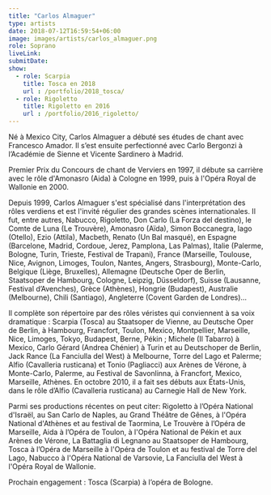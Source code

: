 ```yaml
---
title: "Carlos Almaguer"
type: artists
date: 2018-07-12T16:59:54+06:00
image: images/artists/carlos_almaguer.png
role: Soprano
liveLink: 
submitDate: 
show:
  - role: Scarpia
    title: Tosca en 2018
    url : /portfolio/2018_tosca/
  - role: Rigoletto
    title: Rigoletto en 2016
    url : /portfolio/2016_rigoletto/
---
```


Né à Mexico City, Carlos Almaguer a débuté ses études de chant avec Francesco Amador. Il s’est ensuite perfectionné avec Carlo Bergonzi à l’Académie de Sienne et Vicente Sardinero à Madrid. 

Premier Prix du Concours de chant de Verviers en 1997, il débute sa carrière avec le rôle d'Amonasro  (Aida) à Cologne en 1999, puis à l'Opéra Royal de Wallonie en 2000.

Depuis 1999, Carlos Almaguer s'est spécialisé dans l'interprétation des rôles verdiens et est l'invité régulier des grandes scènes internationales. Il fut, entre autres, Nabucco, Rigoletto, Don Carlo (La Forza del destino), le Comte de Luna (Le Trouvère), Amonasro (Aïda), Simon Boccanegra, Iago (Otello), Ezio (Attila), Macbeth, Renato (Un Bal masqué), en Espagne (Barcelone, Madrid, Cordoue, Jerez, Pamplona, Las Palmas), Italie (Palerme, Bologne, Turin, Trieste, Festival de Trapani), France (Marseille, Toulouse, Nice, Avignon, Limoges, Toulon, Nantes, Angers, Strasbourg), Monte-Carlo, Belgique (Liège, Bruxelles), Allemagne (Deutsche Oper de Berlin,  Staatsoper de Hambourg, Cologne, Leipzig, Düsseldorf), Suisse (Lausanne, Festival d’Avenches), Grèce (Athènes), Hongrie (Budapest), Australie (Melbourne), Chili (Santiago), Angleterre (Covent Garden de Londres)…

Il complète son répertoire par des rôles véristes qui conviennent à sa voix dramatique : Scarpia (Tosca) au Staatsoper de Vienne, au Deutsche Oper de Berlin, à Hambourg, Francfort, Toulon, Mexico, Montpellier, Marseille, Nice, Limoges, Tokyo, Budapest, Berne, Pékin ; Michele (Il Tabarro) à Mexico, Carlo Gérard (Andrea Chénier) à Turin et au Deutschoper de Berlin, Jack Rance (La Fanciulla del West) à Melbourne, Torre del Lago et Palerme;  Alfio (Cavalleria rusticana) et Tonio (Pagliacci) aux Arènes de Vérone, à Monte-Carlo, Palerme, au Festival de Savonlinna, à Francfort, Mexico, Marseille, Athènes. En octobre 2010, il a fait ses débuts aux États-Unis, dans le rôle d’Alfio (Cavalleria rusticana) au Carnegie Hall de New York.

Parmi ses productions récentes on peut citer: Rigoletto à l’Opéra National d'Israël, au San Carlo de Naples, au Grand Théâtre de Gênes, à l'Opéra National d'Athènes et au festival de Taormina, Le Trouvère à l’Opéra de Marseille, Aida à l’Opéra de Toulon, à l'Opéra National de Pékin et aux Arènes de Vérone,  La Battaglia di Legnano au Staatsoper de Hambourg, Tosca à l’Opéra de Marseille à l'Opéra de Toulon et au festival de Torre del Lago, Nabucco à l'Opéra National de Varsovie, La Fanciulla del West à l'Opéra Royal de Wallonie.

Prochain engagement : Tosca (Scarpia) à l’opéra de Bologne.
